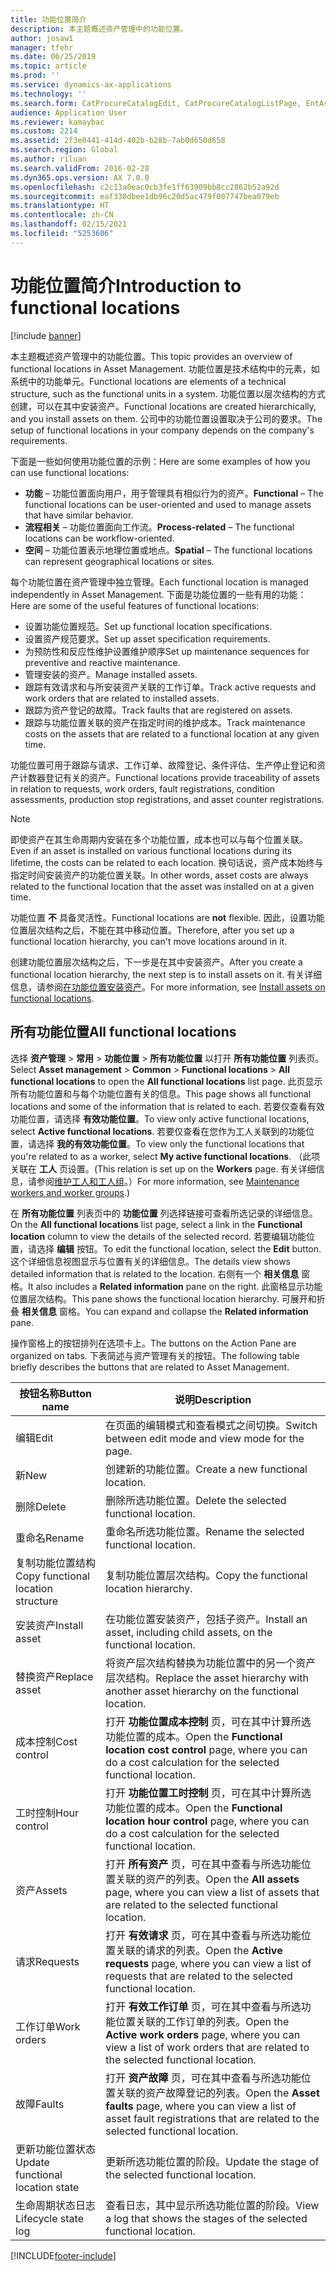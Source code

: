 ```yaml
---
title: 功能位置简介
description: 本主题概述资产管理中的功能位置。
author: josaw1
manager: tfehr
ms.date: 06/25/2019
ms.topic: article
ms.prod: ''
ms.service: dynamics-ax-applications
ms.technology: ''
ms.search.form: CatProcureCatalogEdit, CatProcureCatalogListPage, EntAssetFunctionalLocationEditSubLocations, EntAssetFunctionalLocationLookup, EntAssetFunctionalLocationRename, EntAssetFunctionalLocation
audience: Application User
ms.reviewer: kamaybac
ms.custom: 2214
ms.assetid: 2f3e0441-414d-402b-b28b-7ab0d650d658
ms.search.region: Global
ms.author: riluan
ms.search.validFrom: 2016-02-28
ms.dyn365.ops.version: AX 7.0.0
ms.openlocfilehash: c2c13a0eac0cb3fe1ff63909bb8cc2862b52a92d
ms.sourcegitcommit: eaf330dbee1db96c20d5ac479f007747bea079eb
ms.translationtype: HT
ms.contentlocale: zh-CN
ms.lasthandoff: 02/15/2021
ms.locfileid: "5253606"
---
```

# <a name="introduction-to-functional-locations"></a><span data-ttu-id="5cddd-103">功能位置简介</span><span class="sxs-lookup"><span data-stu-id="5cddd-103">Introduction to functional locations</span></span>

[!include [banner](../../includes/banner.md)]

 

<span data-ttu-id="5cddd-104">本主题概述资产管理中的功能位置。</span><span class="sxs-lookup"><span data-stu-id="5cddd-104">This topic provides an overview of functional locations in Asset Management.</span></span> <span data-ttu-id="5cddd-105">功能位置是技术结构中的元素，如系统中的功能单元。</span><span class="sxs-lookup"><span data-stu-id="5cddd-105">Functional locations are elements of a technical structure, such as the functional units in a system.</span></span> <span data-ttu-id="5cddd-106">功能位置以层次结构的方式创建，可以在其中安装资产。</span><span class="sxs-lookup"><span data-stu-id="5cddd-106">Functional locations are created hierarchically, and you install assets on them.</span></span> <span data-ttu-id="5cddd-107">公司中的功能位置设置取决于公司的要求。</span><span class="sxs-lookup"><span data-stu-id="5cddd-107">The setup of functional locations in your company depends on the company's requirements.</span></span>

<span data-ttu-id="5cddd-108">下面是一些如何使用功能位置的示例：</span><span class="sxs-lookup"><span data-stu-id="5cddd-108">Here are some examples of how you can use functional locations:</span></span>

- <span data-ttu-id="5cddd-109">**功能** – 功能位置面向用户，用于管理具有相似行为的资产。</span><span class="sxs-lookup"><span data-stu-id="5cddd-109">**Functional** – The functional locations can be user-oriented and used to manage assets that have similar behavior.</span></span>
- <span data-ttu-id="5cddd-110">**流程相关** – 功能位置面向工作流。</span><span class="sxs-lookup"><span data-stu-id="5cddd-110">**Process-related** – The functional locations can be workflow-oriented.</span></span>
- <span data-ttu-id="5cddd-111">**空间** – 功能位置表示地理位置或地点。</span><span class="sxs-lookup"><span data-stu-id="5cddd-111">**Spatial** – The functional locations can represent geographical locations or sites.</span></span>

<span data-ttu-id="5cddd-112">每个功能位置在资产管理中独立管理。</span><span class="sxs-lookup"><span data-stu-id="5cddd-112">Each functional location is managed independently in Asset Management.</span></span> <span data-ttu-id="5cddd-113">下面是功能位置的一些有用的功能：</span><span class="sxs-lookup"><span data-stu-id="5cddd-113">Here are some of the useful features of functional locations:</span></span>

- <span data-ttu-id="5cddd-114">设置功能位置规范。</span><span class="sxs-lookup"><span data-stu-id="5cddd-114">Set up functional location specifications.</span></span>
- <span data-ttu-id="5cddd-115">设置资产规范要求。</span><span class="sxs-lookup"><span data-stu-id="5cddd-115">Set up asset specification requirements.</span></span>
- <span data-ttu-id="5cddd-116">为预防性和反应性维护设置维护顺序</span><span class="sxs-lookup"><span data-stu-id="5cddd-116">Set up maintenance sequences for preventive and reactive maintenance.</span></span>
- <span data-ttu-id="5cddd-117">管理安装的资产。</span><span class="sxs-lookup"><span data-stu-id="5cddd-117">Manage installed assets.</span></span>
- <span data-ttu-id="5cddd-118">跟踪有效请求和与所安装资产关联的工作订单。</span><span class="sxs-lookup"><span data-stu-id="5cddd-118">Track active requests and work orders that are related to installed assets.</span></span>
- <span data-ttu-id="5cddd-119">跟踪为资产登记的故障。</span><span class="sxs-lookup"><span data-stu-id="5cddd-119">Track faults that are registered on assets.</span></span>
- <span data-ttu-id="5cddd-120">跟踪与功能位置关联的资产在指定时间的维护成本。</span><span class="sxs-lookup"><span data-stu-id="5cddd-120">Track maintenance costs on the assets that are related to a functional location at any given time.</span></span>

<span data-ttu-id="5cddd-121">功能位置可用于跟踪与请求、工作订单、故障登记、条件评估、生产停止登记和资产计数器登记有关的资产。</span><span class="sxs-lookup"><span data-stu-id="5cddd-121">Functional locations provide traceability of assets in relation to requests, work orders, fault registrations, condition assessments, production stop registrations, and asset counter registrations.</span></span>

> [!NOTE]
> <span data-ttu-id="5cddd-122">即使资产在其生命周期内安装在多个功能位置，成本也可以与每个位置关联。</span><span class="sxs-lookup"><span data-stu-id="5cddd-122">Even if an asset is installed on various functional locations during its lifetime, the costs can be related to each location.</span></span> <span data-ttu-id="5cddd-123">换句话说，资产成本始终与指定时间安装资产的功能位置关联。</span><span class="sxs-lookup"><span data-stu-id="5cddd-123">In other words, asset costs are always related to the functional location that the asset was installed on at a given time.</span></span>

<span data-ttu-id="5cddd-124">功能位置 **不** 具备灵活性。</span><span class="sxs-lookup"><span data-stu-id="5cddd-124">Functional locations are **not** flexible.</span></span> <span data-ttu-id="5cddd-125">因此，设置功能位置层次结构之后，不能在其中移动位置。</span><span class="sxs-lookup"><span data-stu-id="5cddd-125">Therefore, after you set up a functional location hierarchy, you can't move locations around in it.</span></span> 

<span data-ttu-id="5cddd-126">创建功能位置层次结构之后，下一步是在其中安装资产。</span><span class="sxs-lookup"><span data-stu-id="5cddd-126">After you create a functional location hierarchy, the next step is to install assets on it.</span></span> <span data-ttu-id="5cddd-127">有关详细信息，请参阅[在功能位置安装资产](../functional-locations/install-objects-on-functional-locations.md)。</span><span class="sxs-lookup"><span data-stu-id="5cddd-127">For more information, see [Install assets on functional locations](../functional-locations/install-objects-on-functional-locations.md).</span></span>

## <a name="all-functional-locations"></a><span data-ttu-id="5cddd-128">所有功能位置</span><span class="sxs-lookup"><span data-stu-id="5cddd-128">All functional locations</span></span>

<span data-ttu-id="5cddd-129">选择 **资产管理** \> **常用** \> **功能位置** \> **所有功能位置** 以打开 **所有功能位置** 列表页。</span><span class="sxs-lookup"><span data-stu-id="5cddd-129">Select **Asset management** \> **Common** \> **Functional locations** \> **All functional locations** to open the **All functional locations** list page.</span></span> <span data-ttu-id="5cddd-130">此页显示所有功能位置和与每个功能位置有关的信息。</span><span class="sxs-lookup"><span data-stu-id="5cddd-130">This page shows all functional locations and some of the information that is related to each.</span></span> <span data-ttu-id="5cddd-131">若要仅查看有效功能位置，请选择 **有效功能位置**。</span><span class="sxs-lookup"><span data-stu-id="5cddd-131">To view only active functional locations, select **Active functional locations**.</span></span> <span data-ttu-id="5cddd-132">若要仅查看在您作为工人关联到的功能位置，请选择 **我的有效功能位置**。</span><span class="sxs-lookup"><span data-stu-id="5cddd-132">To view only the functional locations that you're related to as a worker, select **My active functional locations**.</span></span> <span data-ttu-id="5cddd-133">（此项关联在 **工人** 页设置。</span><span class="sxs-lookup"><span data-stu-id="5cddd-133">(This relation is set up on the **Workers** page.</span></span> <span data-ttu-id="5cddd-134">有关详细信息，请参阅[维护工人和工人组](../setup-for-objects/workers-and-worker-groups.md)。）</span><span class="sxs-lookup"><span data-stu-id="5cddd-134">For more information, see [Maintenance workers and worker groups](../setup-for-objects/workers-and-worker-groups.md).)</span></span>

<span data-ttu-id="5cddd-135">在 **所有功能位置** 列表页中的 **功能位置** 列选择链接可查看所选记录的详细信息。</span><span class="sxs-lookup"><span data-stu-id="5cddd-135">On the **All functional locations** list page, select a link in the **Functional location** column to view the details of the selected record.</span></span> <span data-ttu-id="5cddd-136">若要编辑功能位置，请选择 **编辑** 按钮。</span><span class="sxs-lookup"><span data-stu-id="5cddd-136">To edit the functional location, select the **Edit** button.</span></span> <span data-ttu-id="5cddd-137">这个详细信息视图显示与位置有关的详细信息。</span><span class="sxs-lookup"><span data-stu-id="5cddd-137">The details view shows detailed information that is related to the location.</span></span> <span data-ttu-id="5cddd-138">右侧有一个 **相关信息** 窗格。</span><span class="sxs-lookup"><span data-stu-id="5cddd-138">It also includes a **Related information** pane on the right.</span></span> <span data-ttu-id="5cddd-139">此窗格显示功能位置层次结构。</span><span class="sxs-lookup"><span data-stu-id="5cddd-139">This pane shows the functional location hierarchy.</span></span> <span data-ttu-id="5cddd-140">可展开和折叠 **相关信息** 窗格。</span><span class="sxs-lookup"><span data-stu-id="5cddd-140">You can expand and collapse the **Related information** pane.</span></span>

<span data-ttu-id="5cddd-141">操作窗格上的按钮排列在选项卡上。</span><span class="sxs-lookup"><span data-stu-id="5cddd-141">The buttons on the Action Pane are organized on tabs.</span></span> <span data-ttu-id="5cddd-142">下表简述与资产管理有关的按钮。</span><span class="sxs-lookup"><span data-stu-id="5cddd-142">The following table briefly describes the buttons that are related to Asset Management.</span></span>

| <span data-ttu-id="5cddd-143">按钮名称</span><span class="sxs-lookup"><span data-stu-id="5cddd-143">Button name</span></span>                         | <span data-ttu-id="5cddd-144">说明</span><span class="sxs-lookup"><span data-stu-id="5cddd-144">Description</span></span>                                                                                                                                  |
|-------------------------------------|----------------------------------------------------------------------------------------------------------------------------------------------|
| <span data-ttu-id="5cddd-145">编辑​​</span><span class="sxs-lookup"><span data-stu-id="5cddd-145">Edit</span></span>                                | <span data-ttu-id="5cddd-146">在页面的编辑模式和查看模式之间切换。</span><span class="sxs-lookup"><span data-stu-id="5cddd-146">Switch between edit mode and view mode for the page.</span></span>                                                                                         |
| <span data-ttu-id="5cddd-147">新</span><span class="sxs-lookup"><span data-stu-id="5cddd-147">New</span></span>                                 | <span data-ttu-id="5cddd-148">创建新的功能位置。</span><span class="sxs-lookup"><span data-stu-id="5cddd-148">Create a new functional location.</span></span>                                                                                                            |
| <span data-ttu-id="5cddd-149">删除</span><span class="sxs-lookup"><span data-stu-id="5cddd-149">Delete</span></span>                              | <span data-ttu-id="5cddd-150">删除所选功能位置。</span><span class="sxs-lookup"><span data-stu-id="5cddd-150">Delete the selected functional location.</span></span>                                                                                                     |
| <span data-ttu-id="5cddd-151">重命名</span><span class="sxs-lookup"><span data-stu-id="5cddd-151">Rename</span></span>                              | <span data-ttu-id="5cddd-152">重命名所选功能位置。</span><span class="sxs-lookup"><span data-stu-id="5cddd-152">Rename the selected functional location.</span></span>                                                                                                     |
| <span data-ttu-id="5cddd-153">复制功能位置结构</span><span class="sxs-lookup"><span data-stu-id="5cddd-153">Copy functional location structure</span></span>  | <span data-ttu-id="5cddd-154">复制功能位置层次结构。</span><span class="sxs-lookup"><span data-stu-id="5cddd-154">Copy the functional location hierarchy.</span></span>                                                                                                      |
| <span data-ttu-id="5cddd-155">安装资产</span><span class="sxs-lookup"><span data-stu-id="5cddd-155">Install asset</span></span>                       | <span data-ttu-id="5cddd-156">在功能位置安装资产，包括子资产。</span><span class="sxs-lookup"><span data-stu-id="5cddd-156">Install an asset, including child assets, on the functional location.</span></span>                                                                        |
| <span data-ttu-id="5cddd-157">替换资产</span><span class="sxs-lookup"><span data-stu-id="5cddd-157">Replace asset</span></span>                       | <span data-ttu-id="5cddd-158">将资产层次结构替换为功能位置中的另一个资产层次结构。</span><span class="sxs-lookup"><span data-stu-id="5cddd-158">Replace the asset hierarchy with another asset hierarchy on the functional location.</span></span>                                                         |
| <span data-ttu-id="5cddd-159">成本控制</span><span class="sxs-lookup"><span data-stu-id="5cddd-159">Cost control</span></span>                        | <span data-ttu-id="5cddd-160">打开 **功能位置成本控制** 页，可在其中计算所选功能位置的成本。</span><span class="sxs-lookup"><span data-stu-id="5cddd-160">Open the **Functional location cost control** page, where you can do a cost calculation for the selected functional location.</span></span>                |
| <span data-ttu-id="5cddd-161">工时控制</span><span class="sxs-lookup"><span data-stu-id="5cddd-161">Hour control</span></span>                        | <span data-ttu-id="5cddd-162">打开 **功能位置工时控制** 页，可在其中计算所选功能位置的成本。</span><span class="sxs-lookup"><span data-stu-id="5cddd-162">Open the **Functional location hour control** page, where you can do a cost calculation for the selected functional location.</span></span>                |
| <span data-ttu-id="5cddd-163">资产</span><span class="sxs-lookup"><span data-stu-id="5cddd-163">Assets</span></span>                              | <span data-ttu-id="5cddd-164">打开 **所有资产** 页，可在其中查看与所选功能位置关联的资产的列表。</span><span class="sxs-lookup"><span data-stu-id="5cddd-164">Open the **All assets** page, where you can view a list of assets that are related to the selected functional location.</span></span>                      |
| <span data-ttu-id="5cddd-165">请求</span><span class="sxs-lookup"><span data-stu-id="5cddd-165">Requests</span></span>                            | <span data-ttu-id="5cddd-166">打开 **有效请求** 页，可在其中查看与所选功能位置关联的请求的列表。</span><span class="sxs-lookup"><span data-stu-id="5cddd-166">Open the **Active requests** page, where you can view a list of requests that are related to the selected functional location.</span></span>               |
| <span data-ttu-id="5cddd-167">工作订单</span><span class="sxs-lookup"><span data-stu-id="5cddd-167">Work orders</span></span>                         | <span data-ttu-id="5cddd-168">打开 **有效工作订单** 页，可在其中查看与所选功能位置关联的工作订单的列表。</span><span class="sxs-lookup"><span data-stu-id="5cddd-168">Open the **Active work orders** page, where you can view a list of work orders that are related to the selected functional location.</span></span>         |
| <span data-ttu-id="5cddd-169">故障</span><span class="sxs-lookup"><span data-stu-id="5cddd-169">Faults</span></span>                              | <span data-ttu-id="5cddd-170">打开 **资产故障** 页，可在其中查看与所选功能位置关联的资产故障登记的列表。</span><span class="sxs-lookup"><span data-stu-id="5cddd-170">Open the **Asset faults** page, where you can view a list of asset fault registrations that are related to the selected functional location.</span></span> |
| <span data-ttu-id="5cddd-171">更新功能位置状态</span><span class="sxs-lookup"><span data-stu-id="5cddd-171">Update functional location state</span></span>    | <span data-ttu-id="5cddd-172">更新所选功能位置的阶段。</span><span class="sxs-lookup"><span data-stu-id="5cddd-172">Update the stage of the selected functional location.</span></span>                                                                                        |
| <span data-ttu-id="5cddd-173">生命周期状态日志</span><span class="sxs-lookup"><span data-stu-id="5cddd-173">Lifecycle state log</span></span>                 | <span data-ttu-id="5cddd-174">查看日志，其中显示所选功能位置的阶段。</span><span class="sxs-lookup"><span data-stu-id="5cddd-174">View a log that shows the stages of the selected functional location.</span></span>                                                                        |


[!INCLUDE[footer-include](../../../includes/footer-banner.md)]